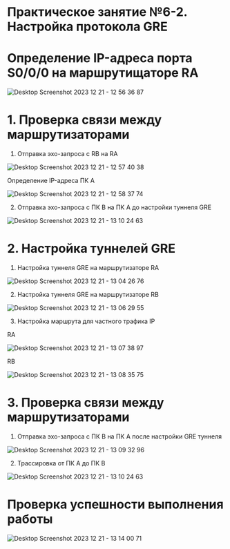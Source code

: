 # Практическое занятие №6-2. Настройка протокола GRE

# Определение IP-адреса порта S0/0/0 на маршрутищаторе RA

 ![Desktop Screenshot 2023 12 21 - 12 56 36 87](https://github.com/hipster-x/PR-6-2/assets/145153023/ed66a1a7-853a-4b67-8067-8f2afb89e0e0)

# 1. Проверка связи между маршрутизаторами

 1. Отправка эхо-запроса с RB на RA

 ![Desktop Screenshot 2023 12 21 - 12 57 40 38](https://github.com/hipster-x/PR-6-2/assets/145153023/ed2d8e40-a916-4606-9a54-f33a6f36810c)

 Определение IP-адреса ПК А

 ![Desktop Screenshot 2023 12 21 - 12 58 37 74](https://github.com/hipster-x/PR-6-2/assets/145153023/f6952e40-3400-4d92-a5fc-019bb691de00)

 2. Отправка эхо-запроса с ПК B на ПК А до настройки туннеля GRE

 ![Desktop Screenshot 2023 12 21 - 13 10 24 63](https://github.com/hipster-x/PR-6-2/assets/145153023/4eaf2dec-368f-422b-8116-3025f1d2462c)

# 2. Настройка туннелей GRE

 1. Настройка туннеля GRE на маршрутизаторе RA
  
 ![Desktop Screenshot 2023 12 21 - 13 04 26 76](https://github.com/hipster-x/PR-6-2/assets/145153023/9328a291-542c-42da-9b76-6b9d02e75d91)

  2. Настройка туннеля GRE на маршрутизаторе RB

  ![Desktop Screenshot 2023 12 21 - 13 06 29 55](https://github.com/hipster-x/PR-6-2/assets/145153023/2d7da268-8bc8-456e-be27-b356a2c30b9e)

   3. Настройка маршрута для частного трафика IP

  RA 

 ![Desktop Screenshot 2023 12 21 - 13 07 38 97](https://github.com/hipster-x/PR-6-2/assets/145153023/6448be9c-9807-4462-8db3-f89699f92a36)

 RB

  ![Desktop Screenshot 2023 12 21 - 13 08 35 75](https://github.com/hipster-x/PR-6-2/assets/145153023/7a4397bb-d134-4b3d-a38f-e370e93c5f62)

# 3. Проверка связи между маршрутизаторами

 1. Отправка эхо-запроса с ПК B на ПК А после настройки GRE туннеля
  
 ![Desktop Screenshot 2023 12 21 - 13 09 32 96](https://github.com/hipster-x/PR-6-2/assets/145153023/ff49cada-8cd1-4981-b4ed-7860f2cebdd2)

 2. Трассировка от ПК А до ПК В

 ![Desktop Screenshot 2023 12 21 - 13 10 24 63](https://github.com/hipster-x/PR-6-2/assets/145153023/0d99468a-0d67-4b6f-a89d-650384d432f2)

# Проверка успешности выполнения работы 

 ![Desktop Screenshot 2023 12 21 - 13 14 00 71](https://github.com/hipster-x/PR-6-2/assets/145153023/2d010145-bd29-47a4-914c-51fed22c3adf)

 


